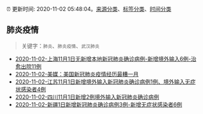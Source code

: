 :alarm_clock: 更新时间: 2020-11-02 05:48:04。[来源分类](../README.md)、[标签分类](../TAGS.md)、[时间分类](../TIMELINE.md)

## 肺炎疫情


> 关键字：`肺炎`、`肺炎疫情`、`武汉肺炎`



- [2020-11-02-上海11月1日无新增本地新冠肺炎确诊病例-新增境外输入6例-治愈出院11例](http://wsjkw.sh.gov.cn/xwfb/20201102/de53d80c75ae46978a1f94c1db56e09b.html) 
- [2020-11-02-美媒：美国新冠肺炎疫情经历最糟一月](http://app.cctv.com/special/cportal/detail/arti/index.html?id=ArtiZMJNRNEbQbhS8bFOfPDp201102&isfromapp=1) 
- [2020-11-02-江苏11月1日新增境外输入新冠肺炎确诊病例1例、境外输入无症状感染者4例](http://app.cctv.com/special/cportal/detail/arti/index.html?id=ArtiAiZljGPRMko0f3c0VS2X201102&isfromapp=1) 
- [2020-11-02-四川11月1日新增2例境外输入新冠肺炎确诊病例](http://app.cctv.com/special/cportal/detail/arti/index.html?id=Artiaiqo6heOFFUjfS5nPIWY201102&isfromapp=1) 
- [2020-11-02-新疆1日新增新冠肺炎确诊病例3例-新增无症状感染者6例](http://app.cctv.com/special/cportal/detail/arti/index.html?id=ArtiJwMhpE33P8mlHdDv2pTC201102&isfromapp=1) 